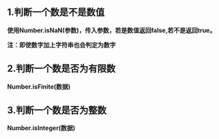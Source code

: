 ## 1.判断一个数是不是数值

**使用Number.isNaN(参数)，传入参数，若是数值返回false,若不是返回true。**

**注：即使数字加上字符串也会判定为数字**



## 2.判断一个数是否为有限数

**Number.isFinite(数据)**



## 3.判断一个数是否为整数

**Number.isInteger(数据)**


